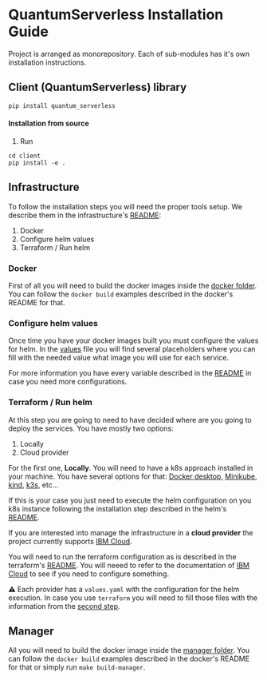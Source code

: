 # QuantumServerless Installation Guide

Project is arranged as monorepository. Each of sub-modules has it's own installation instructions.

## Client (QuantumServerless) library

```shell
pip install quantum_serverless
```

#### Installation from source

1. Run
```shell
cd client
pip install -e .
```

## Infrastructure

To follow the installation steps you will need the proper tools setup. We describe them in the infrastructure's [README](./infrastructure/readme.md):
1. Docker
2. Configure helm values
3. Terraform / Run helm

### Docker

First of all you will need to build the docker images inside the [docker folder](./infrastructure/docker/). You can follow the `docker build` examples described in the docker's README for that.

### Configure helm values

Once time you have your docker images built you must configure the values for helm. In the [values](./infrastructure/helm/quantum-serverless/values.yaml) file you will find several placeholders where you can fill with the needed value what image you will use for each service.

For more information you have every variable described in the [README](./infrastructure//helm/quantum-serverless/README.md) in case you need more configurations.

### Terraform / Run helm

At this step you are going to need to have decided where are you going to deploy the services. You have mostly two options:
1. Locally
2. Cloud provider

For the first one, **Locally**. You will need to have a k8s approach installed in your machine. You have several options for that: [Docker desktop](https://www.docker.com/products/docker-desktop/), [Minikube](https://minikube.sigs.k8s.io/docs/), [kind](https://kind.sigs.k8s.io/), [k3s](https://k3s.io/), etc...

If this is your case you just need to execute the helm configuration on you k8s instance following the installation step described in the helm's [README](./infrastructure/helm/quantum-serverless/README.md).

If you are interested into manage the infrastructure in a **cloud provider** the project currently supports [IBM Cloud](./infrastructure/terraform/ibm/).

You will need to run the terraform configuration as is described in the terraform's [README](./infrastructure/terraform/README.md). You will neeed to refer to the documentation of [IBM Cloud](./infrastructure/terraform/ibm/README.md) to see if you need to configure something.

:warning: Each provider has a `values.yaml` with the configuration for the helm execution. In case you use `terraform` you will need to fill those files with the information from the [second step](#configure-helm-values).

## Manager

All you will need to build the docker image inside the [manager folder](./manager/). You can follow the `docker build` examples described in the docker's README for that or simply run `make build-manager`.

